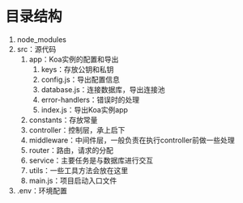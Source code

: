 # 目录结构
1. node_modules
2. src：源代码
   1. app：Koa实例的配置和导出
      1. keys：存放公钥和私钥
      2. config.js：导出配置信息
      3. database.js：连接数据库，导出连接池
      4. error-handlers：错误时的处理
      5. index.js：导出Koa实例app
   2. constants：存放常量
   3. controller：控制层，承上启下
   4. middleware：中间件层，一般负责在执行controller前做一些处理
   5. router：路由，请求的分配
   6. service：主要任务是与数据库进行交互
   7. utils：一些工具方法会放在这里
   8. main.js：项目启动入口文件
3. .env：环境配置